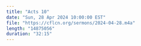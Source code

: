 ```yaml
---
title: "Acts 10"
date: "Sun, 28 Apr 2024 10:00:00 EST"
file: "https://cflcn.org/sermons/2024-04-28.m4a"
length: "14875056"
duration: "32:15"
---
```

